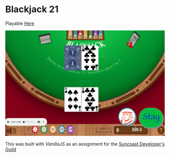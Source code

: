# Blackjack 21
Playable [Here](https://dealer-phil.netlify.com)

![](Blackjack.gif)


This was built with _VanillaJS_ as an assignment for the [Suncoast Developer's Guild](https://suncoast.io/)



